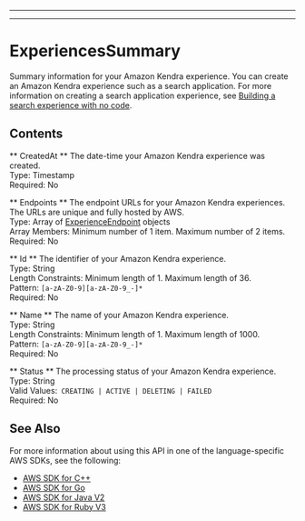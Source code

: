 --------

--------

# ExperiencesSummary<a name="API_ExperiencesSummary"></a>

Summary information for your Amazon Kendra experience\. You can create an Amazon Kendra experience such as a search application\. For more information on creating a search application experience, see [Building a search experience with no code](https://docs.aws.amazon.com/kendra/latest/dg/deploying-search-experience-no-code.html)\.

## Contents<a name="API_ExperiencesSummary_Contents"></a>

 ** CreatedAt **   <a name="Kendra-Type-ExperiencesSummary-CreatedAt"></a>
The date\-time your Amazon Kendra experience was created\.  
Type: Timestamp  
Required: No

 ** Endpoints **   <a name="Kendra-Type-ExperiencesSummary-Endpoints"></a>
The endpoint URLs for your Amazon Kendra experiences\. The URLs are unique and fully hosted by AWS\.  
Type: Array of [ExperienceEndpoint](API_ExperienceEndpoint.md) objects  
Array Members: Minimum number of 1 item\. Maximum number of 2 items\.  
Required: No

 ** Id **   <a name="Kendra-Type-ExperiencesSummary-Id"></a>
The identifier of your Amazon Kendra experience\.  
Type: String  
Length Constraints: Minimum length of 1\. Maximum length of 36\.  
Pattern: `[a-zA-Z0-9][a-zA-Z0-9_-]*`   
Required: No

 ** Name **   <a name="Kendra-Type-ExperiencesSummary-Name"></a>
The name of your Amazon Kendra experience\.  
Type: String  
Length Constraints: Minimum length of 1\. Maximum length of 1000\.  
Pattern: `[a-zA-Z0-9][a-zA-Z0-9_-]*`   
Required: No

 ** Status **   <a name="Kendra-Type-ExperiencesSummary-Status"></a>
The processing status of your Amazon Kendra experience\.  
Type: String  
Valid Values:` CREATING | ACTIVE | DELETING | FAILED`   
Required: No

## See Also<a name="API_ExperiencesSummary_SeeAlso"></a>

For more information about using this API in one of the language\-specific AWS SDKs, see the following:
+  [AWS SDK for C\+\+](https://docs.aws.amazon.com/goto/SdkForCpp/kendra-2019-02-03/ExperiencesSummary) 
+  [AWS SDK for Go](https://docs.aws.amazon.com/goto/SdkForGoV1/kendra-2019-02-03/ExperiencesSummary) 
+  [AWS SDK for Java V2](https://docs.aws.amazon.com/goto/SdkForJavaV2/kendra-2019-02-03/ExperiencesSummary) 
+  [AWS SDK for Ruby V3](https://docs.aws.amazon.com/goto/SdkForRubyV3/kendra-2019-02-03/ExperiencesSummary) 